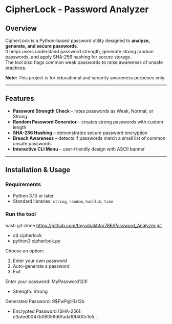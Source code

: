 #  CipherLock - Password Analyzer

##  Overview
CipherLock is a Python-based password utility designed to **analyze, generate, and secure passwords**.  
It helps users understand password strength, generate strong random passwords, and apply SHA-256 hashing for secure storage.  
The tool also flags common weak passwords to raise awareness of unsafe practices.  

 **Note:** This project is for educational and security awareness purposes only.  

---

##  Features
-  **Password Strength Check** – rates passwords as Weak, Normal, or Strong  
-  **Random Password Generator** – creates strong passwords with custom length  
-  **SHA-256 Hashing** – demonstrates secure password encryption  
-  **Breach Awareness** – detects if passwords match a small list of common unsafe passwords  
-  **Interactive CLI Menu** – user-friendly design with ASCII banner  

---

##  Installation & Usage
### Requirements
- Python 3.10 or later  
- Standard libraries: `string`, `random`, `hashlib`, `time`

### Run the tool
bash
git clone https://github.com/tayyabakhtar786/Password_Analyzer.git
- cd cipherlock
- python3 cipherlock.py

Choose an option:
1) Enter your own password
2) Auto-generate a password
3) Exit

Enter your password: MyPassword123!
- Strength: Strong

Generated Password: 9$FwP@lRz!2b
- Encrypted Password (SHA-256): e3afed0047b08059d0fada10f400c1e5...




